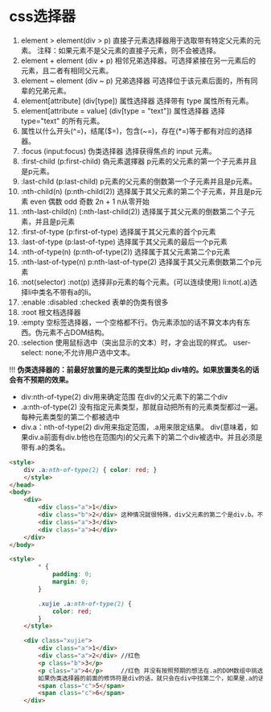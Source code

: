 # css选择器

1. element > element(div > p) 直接子元素选择器用于选取带有特定父元素的元素。
注释：如果元素不是父元素的直接子元素，则不会被选择。
2. element + element (div + p) 相邻兄弟选择器。可选择紧接在另一元素后的元素，且二者有相同父元素。
3. element ~ element (div ~ p) 兄弟选择器   可选择位于该元素后面的，所有同辈的兄弟元素。
4. element[attribute]  (div[type])  属性选择器 选择带有 type 属性所有元素。
5. element[attribute = value] (div[type = "text"]) 属性选择器 选择 type="text" 的所有元素。
6. 属性以什么开头(^=)，结尾($=)，包含(~=)，存在(*=)等于都有对应的选择器。
7. :focus (input:focus) 伪类选择器 选择获得焦点的 input 元素。
8. :first-child (p:first-child) 偽元素選擇器 p元素的父元素的第一个子元素并且是p元素。
9. :last-child (p:last-child) p元素的父元素的倒数第一个子元素并且是p元素。
10. :nth-child(n) (p:nth-child(2)) 选择属于其父元素的第二个子元素，并且是p元素 even 偶数 odd 奇数 2n + 1 n从零开始
11. :nth-last-child(n) (:nth-last-child(2)) 选择属于其父元素的倒数第二个子元素，并且是p元素
12. :first-of-type (p:first-of-type) 选择属于其父元素的首个p元素
13. :last-of-type (p:last-of-type) 选择属于其父元素的最后一个p元素
14. :nth-of-type(n) (p:nth-of-type(2)) 选择属于其父元素第二个p元素
15. :nth-last-of-type(n) p:nth-last-of-type(2) 选择属于其父元素倒数第二个p元素
16. :not(selector) :not(p) 选择非p元素的每个元素。(可以连续使用) li:not(.a)选择li中类名不带有a的li。
17. :enable  :disabled  :checked 表单的伪类有很多
18. :root 根文档选择器
19. :empty 空标签选择器，一个空格都不行。伪元素添加的话不算文本内有东西。伪元素不占DOM结构。
20. :selection 使用鼠标选中（突出显示的文本）时，才会出现的样式。 user-select: none;不允许用户选中文本。

!!! **伪类选择器的：前最好放置的是元素的类型比如p div啥的。如果放置类名的话会有不预期的效果。**

* div:nth-of-type(2)  div用来确定范围 在div的父元素下的第二个div
* .a:nth-of-type(2)   没有指定元素类型，那就自动把所有的元素类型都过一遍。每种元素类型的第二个都被选中
* div.a：nth-of-type(2) div用来指定范围，.a用来限定结果。 div(意味着，如果div.a前面有div.b他也在范围内)的父元素下的第二个div被选中。并且必须是带有.a的类名。

```html
<style>
    div .a:nth-of-type(2) { color: red; }
    </style>
</head>
<body>
    <div>
        <div class="a">1</div>
        <div class="b">2</div> 这种情况就很特殊，div父元素的第二个是div.b。不带有a类名，所以这个选择器没有选择任何DOM
        <div class="a">3</div>
        <div class="a">4</div>
    </div>
</body>
```

```html
<style>
        * {
            padding: 0;
            margin: 0;
        }

        .xujie .a:nth-of-type(2) {
            color: red;
        }
    </style>

    <div class="xujie">
        <div class="a">1</div>
        <div class="a">2</div> //红色
        <p class="b">3</p>
        <p class="a">4</p>     //红色 并没有按照预期的想法在.a的DOM数组中挑选第二个，而是分别在DIV，P，SPAN的类型下挑选的第二个并且带有类名a。
        如果伪类选择器的前面的修饰符是div的话，就只会在div中找第二个，如果是.a的话，就会在每种元素类型下都寻找一遍第二个。
        <span class="c">5</span>
        <span class="c">6</span>
    </div>
```
